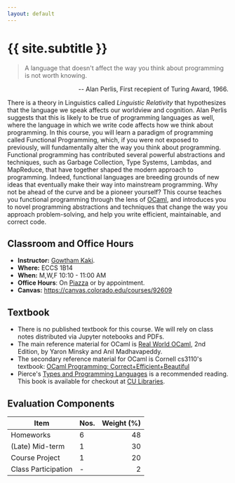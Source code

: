 ```yaml
---
layout: default
---
```


<div class="home">

<h1>{{ site.subtitle }}</h1>

</div>

> A language that doesn't affect the way you think about
> programming is not worth knowing.

<div align="right">  
-- Alan Perlis, First recepient of Turing Award, 1966.
</div>

There is a theory in Linguistics called *Linguistic Relativity* that
hypothesizes that the language we speak affects our worldview and
cognition. Alan Perlis suggests that this is likely to be true of
programming languages as well, where the language in which we write
code affects how we think about programming. In this course, you will
learn a paradigm of programming called Functional Programming, which,
if you were not exposed to previously, will fundamentally alter the
way you think about programming. Functional programming has
contributed several powerful abstractions and techniques, such as
Garbage Collection, Type Systems, Lambdas, and MapReduce, that have
together shaped the modern approach to programming. Indeed, functional
languages are breeding grounds of new ideas that eventually make their
way into mainstream programming. Why not be ahead of the curve and be
a pioneer yourself? This course teaches you functional programming
through the lens of [OCaml](https://ocaml.org/), and introduces you to
novel programming abstractions and techniques that change the way you
approach problem-solving, and help you write efficient, maintainable,
and correct code.  

## Classroom and Office Hours

* **Instructor:** [Gowtham Kaki](http://gowthamk.github.io).
* **Where:** ECCS 1B14 
* **When:** M,W,F 10:10 - 11:00 AM
* **Office Hours**: On [Piazza](https://piazza.com/colorado/spring2023/csci7000-pfp) or by appointment.
* **Canvas:** <https://canvas.colorado.edu/courses/92609>

## Textbook

* There is no published textbook for this course. We will rely on
  class notes distributed via Jupyter notebooks and PDFs. 
* The main reference material for OCaml is [Real World
  OCaml](https://dev.realworldocaml.org/), 2nd
  Edition, by Yaron Minsky and Anil Madhavapeddy. 
* The secondary reference material for OCaml is Cornell cs3110's
  textbook: [OCaml Programming:
  Correct+Efficient+Beautiful](https://cs3110.github.io/textbook/cover.html) 
* Pierce's [Types and Programming Languages](https://www.cis.upenn.edu/~bcpierce/tapl/) is a recommended reading. This book is available for checkout at [CU Libraries](https://ebookcentral.proquest.com/lib/ucb/detail.action?docID=3338823).

## Evaluation Components

| Item                |    Nos.  | Weight (%) |
|---------------------|----------|--------------:|
| Homeworks           |     6    |     48        |
| (Late) Mid-term     |     1    |     30        |
| Course Project      |     1    |     20        |
| Class Participation |     -    |     2         |
